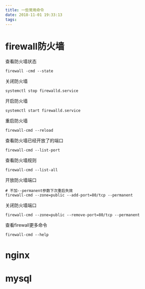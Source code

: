 ```yaml
---
title: 一些常用命令
date: 2018-11-01 19:33:13
tags:
---
```

# firewall防火墙
查看防火墙状态
```
firewall -cmd --state
```
关闭防火墙
```
systemctl stop firewalld.service
```
开启防火墙
```
systemctl start firewalld.service
```
重启防火墙
```
firewall-cmd --reload
```
查看防火墙已经开放了的端口
```
firewall-cmd --list-port
```
查看防火墙规则
```
firewall-cmd --list-all
```
开放防火墙端口
```
# 不加--permanent参数下次重启失效
firewall-cmd --zone=public --add-port=80/tcp --permanent
```
关闭防火墙端口
```
firewall-cmd --zone=public --remove-port=80/tcp --permanent
```
查看firewall更多命令
```
firewall-cmd --help
```
# nginx

# mysql